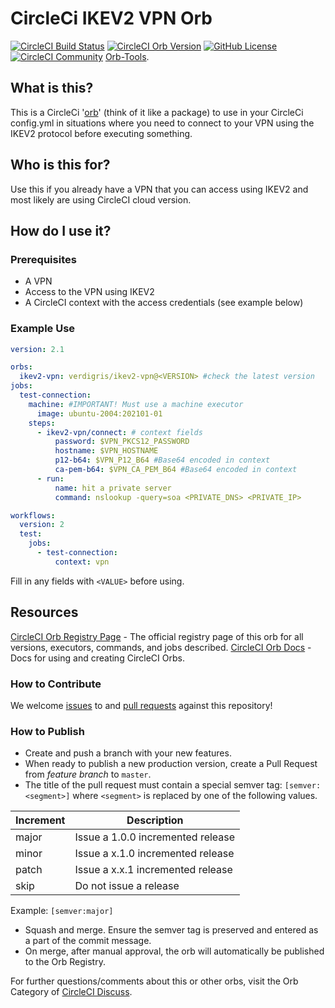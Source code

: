 # CircleCi IKEV2 VPN Orb

[![CircleCI Build Status](https://circleci.com/gh/VerdigrisTech/circleci-orb-vpn.svg?style=shield "CircleCI Build Status")](https://circleci.com/gh/VerdigrisTech/circleci-orb-vpn) [![CircleCI Orb Version](https://badges.circleci.com/orbs/verdigris/vpn.svg)](https://circleci.com/orbs/registry/orb/verdigris/vpn) [![GitHub License](https://img.shields.io/badge/license-MIT-lightgrey.svg)](https://raw.githubusercontent.com/VerdigrisTech/circleci-orb-vpn/master/LICENSE) [![CircleCI Community](https://img.shields.io/badge/community-CircleCI%20Discuss-343434.svg)](https://discuss.circleci.com/c/ecosystem/orbs)
[Orb-Tools](https://circleci.com/orbs/registry/orb/circleci/orb-tools).


## What is this?

This is a CircleCi '[orb](https://circleci.com/docs/2.0/orb-intro/#quick-start)' (think of it like a package) to use in your CircleCi config.yml in situations where you need to connect to your VPN using the IKEV2 protocol before executing something. 

## Who is this for?

Use this if you already have a VPN that you can access using IKEV2 and most likely are using CircleCI cloud version. 

## How do I use it?
### Prerequisites
- A VPN 
- Access to the VPN using IKEV2 
- A CircleCI context with the access credentials (see example below)

### Example Use

```yaml
version: 2.1

orbs:
  ikev2-vpn: verdigris/ikev2-vpn@<VERSION> #check the latest version
jobs:
  test-connection:
    machine: #IMPORTANT! Must use a machine executor
      image: ubuntu-2004:202101-01
    steps:
      - ikev2-vpn/connect: # context fields
          password: $VPN_PKCS12_PASSWORD  
          hostname: $VPN_HOSTNAME
          p12-b64: $VPN_P12_B64 #Base64 encoded in context
          ca-pem-b64: $VPN_CA_PEM_B64 #Base64 encoded in context
      - run: 
          name: hit a private server
          command: nslookup -query=soa <PRIVATE_DNS> <PRIVATE_IP>

workflows:
  version: 2
  test:
    jobs:
      - test-connection:
          context: vpn
```
Fill in any fields with `<VALUE>` before using.

## Resources

[CircleCI Orb Registry Page](https://circleci.com/orbs/registry/orb/verdigris/circleci-orb-vpn) - The official registry page of this orb for all versions, executors, commands, and jobs described.
[CircleCI Orb Docs](https://circleci.com/docs/2.0/orb-intro/#section=configuration) - Docs for using and creating CircleCI Orbs.

### How to Contribute

We welcome [issues](https://github.com/VerdigrisTech/circleci-orb-vpn/issues) to and [pull requests](https://github.com/VerdigrisTech/circleci-orb-vpn/pulls) against this repository!

### How to Publish

* Create and push a branch with your new features.
* When ready to publish a new production version, create a Pull Request from _feature branch_ to `master`.
* The title of the pull request must contain a special semver tag: `[semver:<segment>]` where `<segment>` is replaced by one of the following values.

| Increment | Description|
| ----------| -----------|
| major     | Issue a 1.0.0 incremented release|
| minor     | Issue a x.1.0 incremented release|
| patch     | Issue a x.x.1 incremented release|
| skip      | Do not issue a release|

Example: `[semver:major]`

* Squash and merge. Ensure the semver tag is preserved and entered as a part of the commit message.
* On merge, after manual approval, the orb will automatically be published to the Orb Registry.

For further questions/comments about this or other orbs, visit the Orb Category of [CircleCI Discuss](https://discuss.circleci.com/c/orbs).
